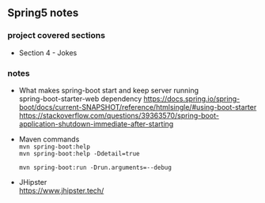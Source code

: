 
## Spring5 notes

### project covered sections

- Section 4 - Jokes

### notes

- What makes spring-boot start and keep server running  
    spring-boot-starter-web dependency
    https://docs.spring.io/spring-boot/docs/current-SNAPSHOT/reference/htmlsingle/#using-boot-starter
    https://stackoverflow.com/questions/39363570/spring-boot-application-shutdown-immediate-after-starting
    
- Maven commands  
    `mvn spring-boot:help`  
    `mvn spring-boot:help -Ddetail=true`
    
    `mvn spring-boot:run -Drun.arguments=--debug`
    
- JHipster  
    https://www.jhipster.tech/